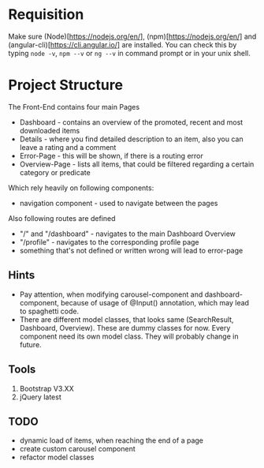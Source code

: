 # Requisition
Make sure (Node)[https://nodejs.org/en/], (npm)[https://nodejs.org/en/] and (angular-cli)[https://cli.angular.io/] are installed. 
You can check this by typing ```node -v```, ```npm --v``` or ```ng --v``` in command prompt or in your unix shell.

# Project Structure
The Front-End contains four main Pages
* Dashboard - contains an overview of the promoted, recent and most downloaded items
* Details - where you find detailed description to an item, also you can leave a rating and a comment
* Error-Page - this will be shown, if there is a routing error
* Overview-Page - lists all items, that could be filtered regarding a certain category or predicate

Which rely heavily on following components:
* navigation component - used to navigate between the pages

Also following routes are defined
* "/" and "/dashboard" - navigates to the main Dashboard Overview 
* "/profile" - navigates to the corresponding profile page
* something that's not defined or written wrong will lead to error-page

## Hints
* Pay attention, when modifying carousel-component and dashboard-component, because of usage of @Input() annotation, which may lead to spaghetti code.
* There are different model classes, that looks same (SearchResult, Dashboard, Overview). These are dummy classes for now. Every component need its own model class. They will probably change in future.


## Tools 
1. Bootstrap V3.XX
2. jQuery latest


## TODO
* dynamic load of items, when reaching the end of a page
* create custom carousel component
* refactor model classes